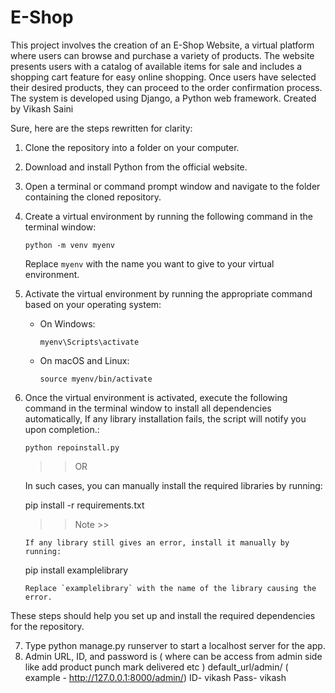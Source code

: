 # E-Shop
This project involves the creation of an E-Shop Website, a virtual platform where users can browse and purchase a variety of products. The website presents users with a catalog of available items for sale and includes a shopping cart feature for easy online shopping. Once users have selected their desired products, they can proceed to the order confirmation process. The system is developed using Django, a Python web framework. Created by Vikash Saini



Sure, here are the steps rewritten for clarity:

1. Clone the repository into a folder on your computer.
2. Download and install Python from the official website.
3. Open a terminal or command prompt window and navigate to the folder containing the cloned repository.
4. Create a virtual environment by running the following command in the terminal window:
   ```
   python -m venv myenv
   ```
   Replace `myenv` with the name you want to give to your virtual environment.
5. Activate the virtual environment by running the appropriate command based on your operating system:
   - On Windows:
     ```
     myenv\Scripts\activate
     ```
   - On macOS and Linux:
     ```
     source myenv/bin/activate
     ```
6. Once the virtual environment is activated, execute the following command in the terminal window to install all dependencies automatically, If any library installation fails, the script will notify you upon completion.:
   ```
   python repoinstall.py
   ```
   >>OR

    In such cases, you can manually install the required libraries by running:

   pip install -r requirements.txt

   >>Note >>
   ```
   If any library still gives an error, install it manually by running:
   ```
   pip install examplelibrary
   ```
   Replace `examplelibrary` with the name of the library causing the error.

These steps should help you set up and install the required dependencies for the repository.



7. Type python manage.py runserver to start a localhost server for the app.
8. Admin URL, ID, and password is ( where can be access from admin side like add product punch mark delivered etc ) 
default_url/admin/ ( example - http://127.0.0.1:8000/admin/)
ID- vikash
Pass- vikash

